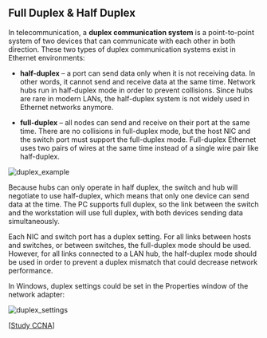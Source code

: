 ## Full Duplex & Half Duplex

In telecommunication, a **duplex communication system** is a point-to-point system of two devices that can communicate with each other in both direction.
These two types of duplex communication systems exist in Ethernet environments:

- **half-duplex** – a port can send data only when it is not receiving data.
  In other words, it cannot send and receive data at the same time.
  Network hubs run in half-duplex mode in order to prevent collisions.
  Since hubs are rare in modern LANs, the half-duplex system is not widely used in Ethernet networks anymore.

- **full-duplex** – all nodes can send and receive on their port at the same time.
  There are no collisions in full-duplex mode, but the host NIC and the switch port must support the full-duplex mode.
  Full-duplex Ethernet uses two pairs of wires at the same time instead of a single wire pair like half-duplex.

<img src="https://www.dropbox.com/s/elsr25tk43eriq0/half_full_duplex_example.jpg?dl=1" alt="duplex_example" class="inline" />

Because hubs can only operate in half duplex, the switch and hub will negotiate to use half-duplex, which means that only one device can send data at the time.
The PC supports full duplex, so the link between the switch and the workstation will use full duplex, with both devices sending data simultaneously.

Each NIC and switch port has a duplex setting.
For all links between hosts and switches, or between switches, the full-duplex mode should be used. However, for all links connected to a LAN hub, the half-duplex mode should be used in order to prevent a duplex mismatch that could decrease network performance.

In Windows, duplex settings could be set in the Properties window of the network adapter:

<img src="https://www.dropbox.com/s/co3ct31n2juqsts/duplex_settings.jpg?dl=1" alt="duplex_settings" class="inline" />

[[Study CCNA](https://study-ccna.com/half-duplex-and-full-duplex/)]
